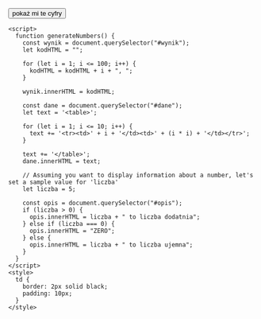 <html>
  <head>
  </head>
  <body>
    <div id="wynik">
    </div>
    <button onclick="generateNumbers()">pokaż mi te cyfry</button> 
    <div id="dane"></div>
    <div id="opis"></div> <!-- Added a div for displaying the description -->
    
    <script> 
      function generateNumbers() {
        const wynik = document.querySelector("#wynik");
        let kodHTML = "";
        
        for (let i = 1; i <= 100; i++) {
          kodHTML = kodHTML + i + ", ";
        }
        
        wynik.innerHTML = kodHTML;
        
        const dane = document.querySelector("#dane");
        let text = '<table>';
        
        for (let i = 1; i <= 10; i++) {
          text += '<tr><td>' + i + '</td><td>' + (i * i) + '</td></tr>';
        }
        
        text += '</table>';
        dane.innerHTML = text;
        
        // Assuming you want to display information about a number, let's set a sample value for 'liczba'
        let liczba = 5; 
        
        const opis = document.querySelector("#opis");
        if (liczba > 0) {
          opis.innerHTML = liczba + " to liczba dodatnia";
        } else if (liczba === 0) {
          opis.innerHTML = "ZERO";
        } else {
          opis.innerHTML = liczba + " to liczba ujemna";
        }
      }
    </script>
    <style>
      td {
        border: 2px solid black;
        padding: 10px;  
      }
    </style>
  </body>
</html>
